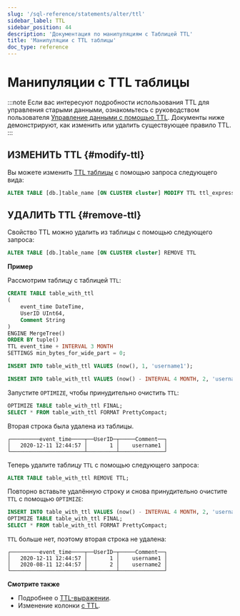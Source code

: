 ```yaml
---
slug: '/sql-reference/statements/alter/ttl'
sidebar_label: TTL
sidebar_position: 44
description: 'Документация по манипуляциям с Таблицей TTL'
title: 'Манипуляции с TTL таблицы'
doc_type: reference
---
```

# Манипуляции с TTL таблицы

:::note
Если вас интересуют подробности использования TTL для управления старыми данными, ознакомьтесь с руководством пользователя [Управление данными с помощью TTL](/guides/developer/ttl.md). Документы ниже демонстрируют, как изменить или удалить существующее правило TTL.
:::

## ИЗМЕНИТЬ TTL {#modify-ttl}

Вы можете изменить [TTL таблицы](../../../engines/table-engines/mergetree-family/mergetree.md#mergetree-table-ttl) с помощью запроса следующего вида:

```sql
ALTER TABLE [db.]table_name [ON CLUSTER cluster] MODIFY TTL ttl_expression;
```

## УДАЛИТЬ TTL {#remove-ttl}

Свойство TTL можно удалить из таблицы с помощью следующего запроса:

```sql
ALTER TABLE [db.]table_name [ON CLUSTER cluster] REMOVE TTL
```

**Пример**

Рассмотрим таблицу с таблицей `TTL`:

```sql
CREATE TABLE table_with_ttl
(
    event_time DateTime,
    UserID UInt64,
    Comment String
)
ENGINE MergeTree()
ORDER BY tuple()
TTL event_time + INTERVAL 3 MONTH
SETTINGS min_bytes_for_wide_part = 0;

INSERT INTO table_with_ttl VALUES (now(), 1, 'username1');

INSERT INTO table_with_ttl VALUES (now() - INTERVAL 4 MONTH, 2, 'username2');
```

Запустите `OPTIMIZE`, чтобы принудительно очистить `TTL`:

```sql
OPTIMIZE TABLE table_with_ttl FINAL;
SELECT * FROM table_with_ttl FORMAT PrettyCompact;
```
Вторая строка была удалена из таблицы.

```text
┌─────────event_time────┬──UserID─┬─────Comment──┐
│   2020-12-11 12:44:57 │       1 │    username1 │
└───────────────────────┴─────────┴──────────────┘
```

Теперь удалите таблицу `TTL` с помощью следующего запроса:

```sql
ALTER TABLE table_with_ttl REMOVE TTL;
```

Повторно вставьте удалённую строку и снова принудительно очистите `TTL` с помощью `OPTIMIZE`:

```sql
INSERT INTO table_with_ttl VALUES (now() - INTERVAL 4 MONTH, 2, 'username2');
OPTIMIZE TABLE table_with_ttl FINAL;
SELECT * FROM table_with_ttl FORMAT PrettyCompact;
```

`TTL` больше нет, поэтому вторая строка не удалена:

```text
┌─────────event_time────┬──UserID─┬─────Comment──┐
│   2020-12-11 12:44:57 │       1 │    username1 │
│   2020-08-11 12:44:57 │       2 │    username2 │
└───────────────────────┴─────────┴──────────────┘
```

**Смотрите также**

- Подробнее о [TTL-выражении](../../../sql-reference/statements/create/table.md#ttl-expression).
- Изменение колонки [с TTL](/sql-reference/statements/alter/ttl).